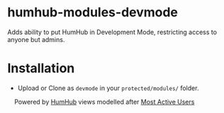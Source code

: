 # humhub-modules-devmode
Adds ability to put HumHub in Development Mode, restricting access to anyone but admins.

# Installation

- Upload or Clone as `devmode` in your `protected/modules/` folder.

 
 
Powered by [HumHub](https://humhub.org/) views modelled after [Most Active Users](https://github.com/humhub/humhub-modules-mostactiveusers)
